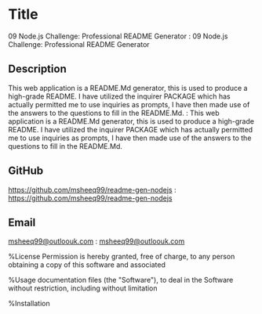 # Title
  09 Node.js Challenge: Professional README Generator : 09 Node.js Challenge: Professional README Generator

## Description
  This web application is a README.Md generator, this is used to produce a high-grade README. I have utilized the inquirer PACKAGE which has actually permitted me to use inquiries as prompts, I have then made use of the answers to the questions to fill in the README.Md. : This web application is a README.Md generator, this is used to produce a high-grade README. I have utilized the inquirer PACKAGE which has actually permitted me to use inquiries as prompts, I have then made use of the answers to the questions to fill in the README.Md.

## GitHub
  https://github.com/msheeq99/readme-gen-nodejs : https://github.com/msheeq99/readme-gen-nodejs

## Email
  msheeq99@outloouk.com : msheeq99@outloouk.com 

%License  Permission is hereby granted, free of charge, to any person obtaining a copy of this software and associated
 
%Usage  documentation files (the "Software"), to deal in the Software without restriction, including without limitation

%Installation 

